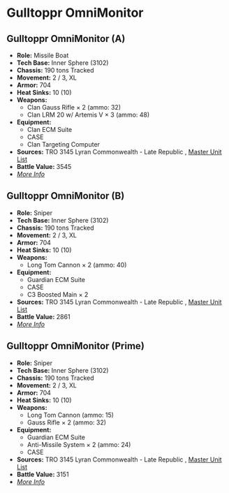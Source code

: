# Gulltoppr OmniMonitor 

## Gulltoppr OmniMonitor (A) 

- **Role:** Missile Boat 
- **Tech Base:** Inner Sphere (3102) 
- **Chassis:** 190 tons Tracked 
- **Movement:** 2 / 3, XL 
- **Armor:** 704 
- **Heat Sinks:** 10 (10) 
- **Weapons:** 
  - Clan Gauss Rifle × 2 (ammo: 32) 
  - Clan LRM 20 w/ Artemis V × 3 (ammo: 48) 
- **Equipment:** 
  - Clan ECM Suite 
  - CASE 
  - Clan Targeting Computer 
- **Sources:** TRO 3145 Lyran Commonwealth - Late Republic , [Master Unit List](http://masterunitlist.info/Unit/Details/6607/gulltoppr-omnimonitor-a) 
- **Battle Value:** 3545 
- [*More Info*](gulltoppr_omnimonitor/gulltoppr_omnimonitor_a.md) 

## Gulltoppr OmniMonitor (B) 

- **Role:** Sniper 
- **Tech Base:** Inner Sphere (3102) 
- **Chassis:** 190 tons Tracked 
- **Movement:** 2 / 3, XL 
- **Armor:** 704 
- **Heat Sinks:** 10 (10) 
- **Weapons:** 
  - Long Tom Cannon × 2 (ammo: 40) 
- **Equipment:** 
  - Guardian ECM Suite 
  - CASE 
  - C3 Boosted Main × 2 
- **Sources:** TRO 3145 Lyran Commonwealth - Late Republic , [Master Unit List](http://masterunitlist.info/Unit/Details/6608/gulltoppr-omnimonitor-b) 
- **Battle Value:** 2861 
- [*More Info*](gulltoppr_omnimonitor/gulltoppr_omnimonitor_b.md) 

## Gulltoppr OmniMonitor (Prime) 

- **Role:** Sniper 
- **Tech Base:** Inner Sphere (3102) 
- **Chassis:** 190 tons Tracked 
- **Movement:** 2 / 3, XL 
- **Armor:** 704 
- **Heat Sinks:** 10 (10) 
- **Weapons:** 
  - Long Tom Cannon (ammo: 15) 
  - Gauss Rifle × 2 (ammo: 32) 
- **Equipment:** 
  - Guardian ECM Suite 
  - Anti-Missile System × 2 (ammo: 24) 
  - CASE 
- **Sources:** TRO 3145 Lyran Commonwealth - Late Republic , [Master Unit List](http://masterunitlist.info/Unit/Details/6606/gulltoppr-omnimonitor-prime) 
- **Battle Value:** 3151 
- [*More Info*](gulltoppr_omnimonitor/gulltoppr_omnimonitor_prime.md) 

